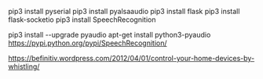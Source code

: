 
pip3 install pyserial
pip3 install pyalsaaudio
pip3 install flask
pip3 install flask-socketio
pip3 install SpeechRecognition

pip3 install --upgrade pyaudio
apt-get install python3-pyaudio
https://pypi.python.org/pypi/SpeechRecognition/

https://befinitiv.wordpress.com/2012/04/01/control-your-home-devices-by-whistling/